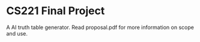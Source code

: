 CS221 Final Project
===================
A AI truth table generator. Read proposal.pdf for more information on scope and use.
